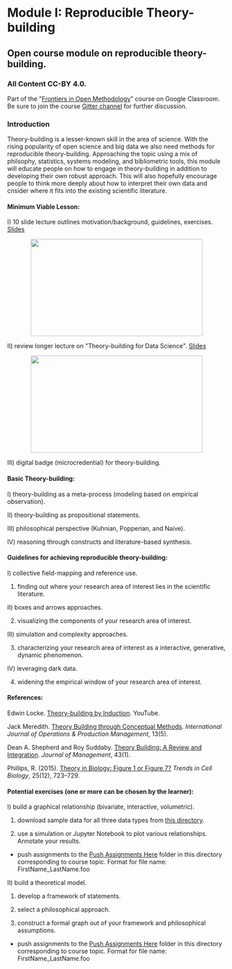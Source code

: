 # Module I: Reproducible Theory-building  

## Open course module on reproducible theory-building.  
### All Content CC-BY 4.0.  

Part of the "[Frontiers in Open Methodology](https://classroom.google.com/u/1/c/NTg0NTkyMjE0Njda)" course on Google Classroom. Be sure to join the course [Gitter channel](https://gitter.im/OrthogonalLabEd/community) for further discussion.

### Introduction
Theory-building is a lesser-known skill in the area of science. With the rising popularity of open science and big data we also need methods for reproducible theory-building. Approaching the topic using a mix of philsophy, statistics, systems modeling, and bibliometric tools, this module will educate people on how to engage in theory-building in addition to developing their own robust approach. This will also hopefully encourage people to think more deeply about how to interpret their own data and cnsider where it fits into the existing scientific literature.

#### Minimum Viable Lesson:  
I) 10 slide lecture outlines motivation/background, guidelines, exercises. [Slides](https://github.com/Orthogonal-Research-Lab/Module-I-reproducible-theory-building/blob/master/Version%201/reproducible-theory-building-presentation.md)  

<p align="center">
  <img width="397" height="224" src="https://user-images.githubusercontent.com/38323286/47673789-9dd54a80-db83-11e8-81a1-d4824df9a745.png"><br>
</p>

II) review longer lecture on "Theory-building for Data Science". [Slides](https://www.researchgate.net/publication/320407552_Theory-building_for_Data_Science)

<p align="center">
  <img width="397" height="224" src="https://user-images.githubusercontent.com/38323286/86314700-e6ad9400-bbed-11ea-9040-7115fbffe626.png"><br>
</p>

III) digital badge (microcredential) for theory-building.


#### Basic Theory-building:

I) theory-building as a meta-process (modeling based on empirical observation).  

II) theory-building as propositional statements.  

III) philosophical perspective (Kuhnian, Popperian, and Naive).  

IV) reasoning through constructs and literature-based synthesis.  


#### Guidelines for achieving reproducible theory-building:  

I) collective field-mapping and reference use.  

   1) finding out where your research area of interest lies in the scientific literature.  

II) boxes and arrows approaches.  

   2) visualizing the components of your research area of interest.  

III) simulation and complexity approaches.  

   3) characterizing your research area of interest as a interactive, generative, dynamic phenomenon.  

IV) leveraging dark data.  

   4) widening the empirical window of your research area of interest.  


#### References:

Edwin Locke. [Theory-building by Induction](https://www.youtube.com/watch?v=aT9VXqfVPZ4). YouTube.  

Jack Meredith. [Theory Building through Conceptual Methods](https://www.emeraldinsight.com/doi/abs/10.1108/01443579310028120). _International Journal of Operations & Production Management_, 13(5).  

Dean A. Shepherd and Roy Suddaby. [Theory Building: A Review and Integration](https://journals.sagepub.com/doi/full/10.1177/0149206316647102). _Journal of Management_, 43(1).  

Phillips, R. (2015). [Theory in Biology: Figure 1 or Figure 7?](https://www.cell.com/trends/cell-biology/fulltext/S0962-8924(15)00194-4?_returnURL=https%3A%2F%2Flinkinghub.elsevier.com%2Fretrieve%2Fpii%2FS0962892415001944%3Fshowall%3Dtrue) _Trends in Cell Biology_, 25(12), 723–729.


#### Potential exercises (one or more can be chosen by the learner):

I) build a graphical relationship (bivariate, interactive, volumetric).

   1) download sample data for all three data types from [this directory](https://github.com/Orthogonal-Research-Lab/Module-I-reproducible-theory-building/tree/master/Sample%20Data).
 
   2) use a simulation or Jupyter Notebook to plot various relationships. Annotate your results.
   
   * push assignments to the [Push Assignments Here](https://github.com/Orthogonal-Research-Lab/Module-I-reproducible-theory-building/tree/master/Push%20Assignments%20Here) folder in this directory corresponding to course topic. Format for file name: FirstName_LastName.foo

II) build a theoretical model.

   1) develop a framework of statements.

   2) select a philosophical approach.

   3) construct a formal graph out of your framework and philosophical assumptions.

   * push assignments to the [Push Assignments Here](https://github.com/Orthogonal-Research-Lab/Module-I-reproducible-theory-building/tree/master/Push%20Assignments%20Here) folder in this directory corresponding to course topic. Format for file name: FirstName_LastName.foo
